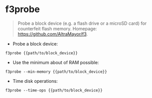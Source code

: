 # f3probe

> Probe a block device (e.g. a flash drive or a microSD card) for counterfeit flash memory.
> Homepage: <https://github.com/AltraMayor/f3>.

- Probe a block device:

`f3probe {{path/to/block_device}}`

- Use the minimum about of RAM possible: 

`f3probe --min-memory {{path/to/block_device}}`

- Time disk operations:

`f3probe --time-ops {{path/to/block_device}}`
